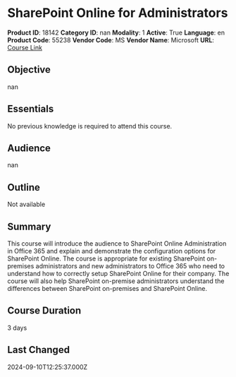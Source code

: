 # SharePoint Online for Administrators

**Product ID**: 18142
**Category ID**: nan
**Modality**: 1
**Active**: True
**Language**: en
**Product Code**: 55238
**Vendor Code**: MS
**Vendor Name**: Microsoft
**URL**: [Course Link](https://www.fastlaneus.com/course/microsoft-55238)

## Objective
nan

## Essentials
No previous knowledge is required to attend this course.

## Audience
nan

## Outline
Not available

## Summary
This course will introduce the audience to SharePoint Online Administration in Office 365 and explain and demonstrate the configuration options for SharePoint Online. The course is appropriate for existing SharePoint on-premises administrators and new administrators to Office 365 who need to understand how to correctly setup SharePoint Online for their company. The course will also help SharePoint on-premise administrators understand the differences between SharePoint on-premises and SharePoint Online.

## Course Duration
3 days

## Last Changed
2024-09-10T12:25:37.000Z
